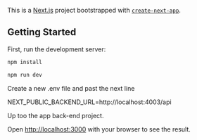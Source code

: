 This is a [Next.js](https://nextjs.org/) project bootstrapped with [`create-next-app`](https://github.com/vercel/next.js/tree/canary/packages/create-next-app).

## Getting Started

First, run the development server:

```bash
npm install

npm run dev
```
Create a new .env file and past the next line

NEXT_PUBLIC_BACKEND_URL=http://localhost:4003/api

Up too the app back-end project.

Open [http://localhost:3000](http://localhost:3000) with your browser to see the result.
